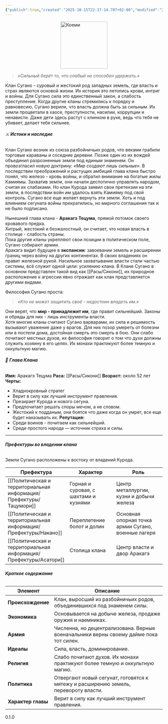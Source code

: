 ```yaml
---
{"publish":true,"created":"2025-10-15T22:37:14.707+02:00","modified":"2025-10-26T17:01:23.445+01:00","published":"2025-10-26T17:01:23.445+01:00","tags":["клан"],"cssclasses":"","socialImage":"_Assets/Land_token.png","image":"_Assets/Land_token.png"}
---
```


<img style="display:block; margin:auto;" width="150" src="_Assets/Land_token.png" alt="Коеми"></img>

> _«Сильный берёт то, что слабый не способен удержать.»_

Клан Сугано - суровый и жестокий род западных земель, где власть и страх являются основой жизни. Их история это летопись крови, интриг и войны. Для Сугано сила это единственный закон, а слабость преступление.
Когда другие кланы стремились к порядку и равновесию, Сугано верили, что власть должна быть за сильным. Их земли процветали в хаосе, преступности, насилии, коррупции и ненависти. Даже дети здесь растут с клинком в руке, ведь что тебя не убивает, делает тебя сильнее.

###### ⚔️ **Истоки и наследие**
Клан Сугано возник из союза разбойничьих родов, что веками грабили торговые караваны и соседние деревни. Позже один из их вождей объединил разрозненные земли под единым знаменем. Он провозгласил новую доктрину: _«Мир создают лишь сильные»_.
В последствии преображений и растущих амбиций глава клана быстро понял, что железо - кровь войны, и обратил внимание на богатые жилы Камиямы. Захватив земли, они начали деспотично управлять народом, считая их слабаками. Но клан Курода заявил свои претензии на эти земли, в последствии войн им удалось взять Камияму под свой контроль. 
Сугано все еще желает вернуть эти земли. Хоть и под влиянием сегуната войны прекратились, но мирного соглашения так и не было подписано. 

Нынешний глава клана - **Аракагэ Тецума**, прямой потомок своего кровавого предка.  
Хитрый, жестокий и безжалостный, он считает, что новая власть в столице - слабость страны.  
Пока другие кланы укрепляют свои позиции в политическом поле, Сугано собирают армии.  
Аракагэ видит будущее в **экспансии**: завоевании земель и расширении границ через войну на других континентах.
В своих владениях он правит железной рукой. Насильное захватывание власти стали частью системы, всё служит одной цели: усилению клана.
В Клане Сугано в основном представлен такой вид как [[Расы/Сикони]], их природное расположение к агрессии явно отражает как клан представляется другими видами.

Философия Сугано проста:
> _«Кто не может защитить своё - недостоин владеть им.»_

Они верят, что **мир - принадлежит им**, где правит сильнейший. Законы и обряды для них - лишь инструменты власти.  
Хотя многие кланы считают Сугано варварами, их сила и решимость вызывают уважение даже у врагов. 
Для них позор умереть от болезни или в постели дома, достойная смерть это смерть в бою. 
Они слабо почитают местных духов, их философия говорит о том что духи должны служить хозяину в его целях. Их монахи практикуют более темную и оккультную магию.

###### 🐉 **Глава Клана**

**Имя:** Аракагэ Тецума
**Раса:** [[Расы/Сикони]]
**Возраст:** около 52 лет
**Черты:**
- Хладнокровный стратег
- Верит в силу как лучший инструмент правления.
- Презирает Курода и нового сегуна.
- Предпочитает решать споры мечом, а не словом.
- Жестокий к подданым, они боятся что даже когда он умрет, все еще будет наказывать их.
**Репутация:**
- Среди воинов - почитаем как сильнейший.
- Среди простого народа — источник страха и силы.
---
######  **Префектуры во владении клана**
Земли Сугано расположены к востоку от владений Курода. 

| Префектура   | Характер                              | Роль                                                |
| ------------ | ------------------------------------- | --------------------------------------------------- |
| [[Политическая и территориальная информация/Префектуры/Тацумори]] | Горная и суровая, с шахтами и кузнями | Центр металлургии, кузни и добычи железа            |
| [[Политическая и территориальная информация/Префектуры/Накано]]   | Переплетение болот и долин            | Основная опорная точка армии Сугано, военные лагеря |
| [[Политическая и территориальная информация/Префектуры/Асатори]]  | Столица клана                         | Центр власти и двор Аракагэ                      |

######  **Краткое содержание**

| Элемент            | Описание                                                                    |
| ------------------ | --------------------------------------------------------------------------- |
| **Происхождение**  | Клан, выросший из разбойничьих родов, объединившихся под знаменем силы.     |
| **Экономика**      | Основывается на добыче железа, продаже оружия и наемниках.                  |
| **Армия**          | Численна, но децентрализована. Верные военачальники верны своему дайме пока тот силен.                        |
| **Идеалы**         | Сила, власть, доминирование.                                                |
| **Религия**        | Слабо почитают духов. Их монахи практикуют более темную и оккультную магию. |
| **Политика**       | Отвергают новый сегунат, готовятся к мятежу и расширению земель, перевороту власти.            |
| **Характер главы** | Верит в силу как лучший инструмент правления.         |
0.1.0
